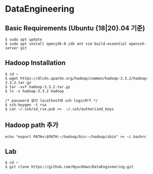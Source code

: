 # DataEngineering
## Basic Requirements (Ubuntu {18|20}.04 기준)
```
$ sudo apt update
$ sudo apt install openjdk-8-jdk ant vim build-essential openssh-server git
```

## Hadoop Installation
```
$ cd ~
$ wget https://dlcdn.apache.org/hadoop/common/hadoop-3.3.2/hadoop-3.3.2.tar.gz
$ tar -xvf hadoop-3.3.2.tar.gz
$ ln -s hadoop-3.3.2 hadoop
```
```
/* password 없이 localhost에 ssh login하기 */
$ ssh-keygen -t rsa
$ cat ~/.ssh/id_rsa.pub >>  ~/.ssh/authorized_keys
```
## Hadoop path 추가
```
echo "export PATH=\$PATH:~/hadoop/bin:~/hadoop/sbin" >> ~/.bashrc
```
## Lab
```
$ cd ~
$ git clone https://github.com/HyuckHan/DataEngineering.git
```
